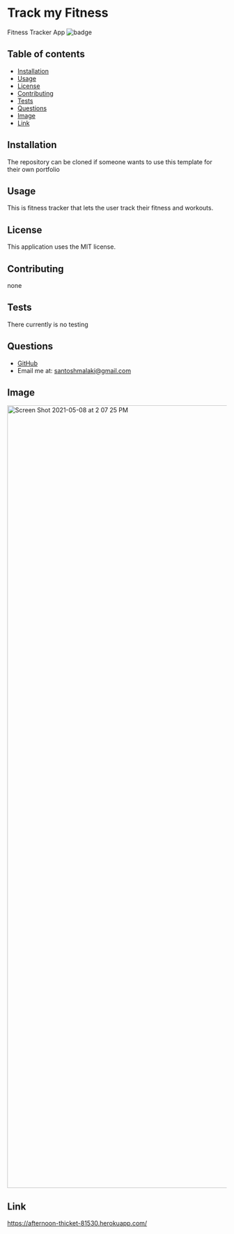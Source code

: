 
# Track my Fitness

Fitness Tracker App
![badge](https://img.shields.io/static/v1?label=license&message=MIT&color=green)

## Table of contents

- [Installation](#installation)
- [Usage](#usage)
- [License](#license)
- [Contributing](#contributing)
- [Tests](#tests)
- [Questions](#questions)
- [Image](#image)
- [Link](#link) 

## Installation

The repository can be cloned if someone wants to use this template for their own portfolio

## Usage

This is fitness tracker that lets the user track their fitness and workouts.

## License

This application uses the MIT license.

## Contributing

none

## Tests

There currently is no testing

## Questions

- [GitHub](https://github.com/smalakidev)
- Email me at: santoshmalaki@gmail.com

## Image
<img width="1792" alt="Screen Shot 2021-05-08 at 2 07 25 PM" src="https://user-images.githubusercontent.com/61706566/117549174-d97be580-b006-11eb-91b6-9a791dc59eb6.png">



## Link

https://afternoon-thicket-81530.herokuapp.com/
